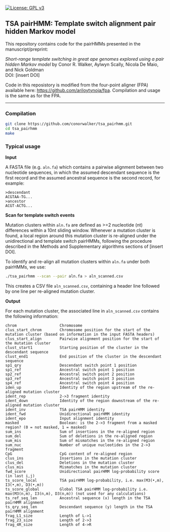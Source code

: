 [![License: GPL v3](https://img.shields.io/badge/License-GPLv3-blue.svg)](https://www.gnu.org/licenses/gpl-3.0)

## TSA pairHMM: Template switch alignment pair hidden Markov model


This repository contains code for the pairHMMs presented in the manuscript/preprint:

_Short-range template switching in great ape genomes explored using a pair hidden Markov model_
by Conor R. Walker, Aylwyn Scally, Nicola De Maio, and Nick Goldman <br/>
DOI: [insert DOI]

Code in this reposistory is modified from the four-point aligner (FPA) available here: https://github.com/ariloytynoja/fpa. Compilation and
usage is the same as for the FPA.

---

### Compilation

```sh
git clone https://github.com/conorwalker/tsa_pairhmm.git
cd tsa_pairhmm
make
```

### Typical usage

**Input**

A FASTA file (e.g. `aln.fa`) which contains a pairwise alignment between two nucleotide sequences, in which the
assumed descendant sequence is the first record and the assumed ancestral sequence is the second record, for example:

```
>descendant
ACGTAA-TG...
>ancestor
ACGT-ACTG...
```

**Scan for template switch events**

Mutation clusters within `aln.fa` are defined as >=2 nucleotide (nt) differences within a 10nt sliding window.
Whenever a mutation cluster is found, a local region around this mutation cluster is re-aligned under the
unidirectional and template switch pairHMMs, following the procedure described in the Methods and Supplementary
algorithms sections of [insert DOI]. 

To identify and re-align all mutation clusters within `aln.fa` under both pairHMMs, we use:

```sh
./tsa_pairhmm --scan --pair aln.fa > aln_scanned.csv
```

This creates a CSV file `aln_scanned.csv`, containing a header line followed by one line per re-aligned mutation cluster.

**Output**

For each mutation cluster, the associated line in `aln_scanned.csv` contains the following information:

```
chrom                   Chromosome
clus_start_chrom        Chromosome position for the start of the mutation cluster (based on information in the input FASTA headers)
clus_start_align        Pairwise alignment position for the start of the mutation cluster
clust_start1            Starting position of the cluster in the descendant sequence
clust_end1              End position of the cluster in the descendant sequence
sp1_qry                 Descendant switch point 1 position
sp1_ref                 Ancestral switch point 1 position
sp2_ref                 Ancestral switch point 2 position
sp3_ref                 Ancestral switch point 3 position
sp4_ref                 Ancestral switch point 4 position
iden_up                 Identity of the region upstream of the re-aligned mutation cluster
ident_rep               2->3 fragment identity
ident_down              Identity of the region downstream of the re-aligned mutation cluster
ident_inv               TSA pairHMM identity
ident_fwd               Unidirectional pairHMM identity
ident_epo               Input alignment identity
masked                  Boolean: is the 2->3 fragment from a masked region? (0 = not masked, 1 = masked)
sum_ins                 Sum of insertions in the re-aligned region
sum_del                 Sum of deletions in the re-aligned region
sum_mis                 Sum of mismatches in the re-aligned region
sum_nuc                 Number of unique nucleotides in the 2->3 fragment
CpG                     CpG content of re-aligned region
clus_ins                Insertions in the mutation cluster
clus_del                Deletions in the mutation cluster
clus_mis                Mismatches in the mutation cluster
fwd_score               Unidirectional pairHMM log-probability score (in last i,j)
ts_score_local          TSA pairHMM log-probability, i.e. max(M3(•,m), I3(•,m), D3(•,m)) 
ts_score_global         Global TSA pairHMM log-probability i.e. max(M3(n,m), I3(n,m), D3(n,m)) (not used for any calculations)
ts_ref_seq_len          Ancestral sequence (x) length in the TSA pairHMM alignment
ts_qry_seq_len          Descendant sequence (y) length in the TSA pairHMM alignment
frag_L1_size            Length of L->1
frag_23_size            Length of 2->3
frag_4R_size            Length of 4->R
```
